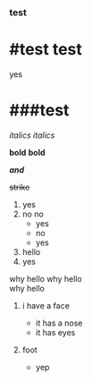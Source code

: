 ### test

#test test
===========
   yes

###test
===========

*italics* _italics_

**bold** __bold__

**_and_**

~~strike~~

1. yes
2. no
 no
   * yes
   * no
   * yes
1. hello
  1. yes
  
  
   why hello
   why hello   
   why hello  


1. i have a face

   * it has a nose
   * it has eyes
   
2. foot

   * yep

   




